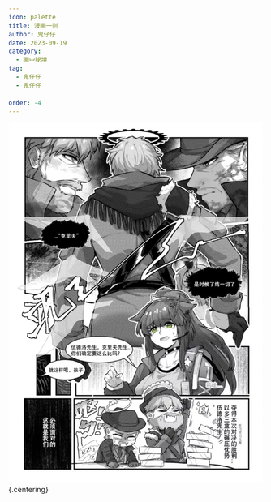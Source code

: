```yaml
---
icon: palette
title: 漫画一则
author: 鬼仔仔
date: 2023-09-19
category:
  - 画中秘境
tag:
  - 鬼仔仔
  - 鬼仔仔

order: -4
---
```


![](./res/comic/comic5.webp) {.centering}

<FakeAds />